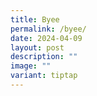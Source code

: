 ```yaml
---
title: Byee
permalink: /byee/
date: 2024-04-09
layout: post
description: ""
image: ""
variant: tiptap
---
```

